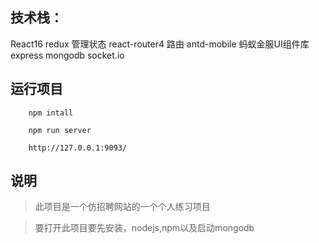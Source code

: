 ## 技术栈：
  React16
  redux 管理状态
  react-router4 路由
  antd-mobile 蚂蚁金服UI组件库
  express
  mongodb
  socket.io

## 运行项目

```
    npm intall

    npm run server

    http://127.0.0.1:9093/
```
## 说明

  >  此项目是一个仿招聘网站的一个个人练习项目

  >  要打开此项目要先安装，nodejs,npm以及启动mongodb